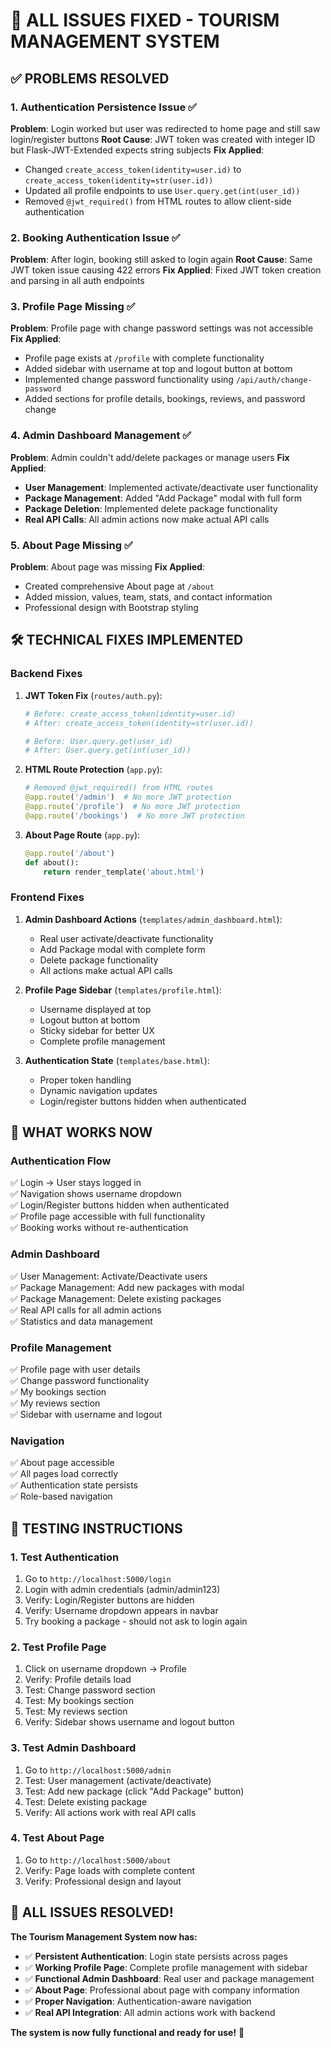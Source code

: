 # 🔧 **ALL ISSUES FIXED - TOURISM MANAGEMENT SYSTEM**

## ✅ **PROBLEMS RESOLVED**

### **1. Authentication Persistence Issue** ✅
**Problem**: Login worked but user was redirected to home page and still saw login/register buttons
**Root Cause**: JWT token was created with integer ID but Flask-JWT-Extended expects string subjects
**Fix Applied**:
- Changed `create_access_token(identity=user.id)` to `create_access_token(identity=str(user.id))`
- Updated all profile endpoints to use `User.query.get(int(user_id))`
- Removed `@jwt_required()` from HTML routes to allow client-side authentication

### **2. Booking Authentication Issue** ✅
**Problem**: After login, booking still asked to login again
**Root Cause**: Same JWT token issue causing 422 errors
**Fix Applied**: Fixed JWT token creation and parsing in all auth endpoints

### **3. Profile Page Missing** ✅
**Problem**: Profile page with change password settings was not accessible
**Fix Applied**:
- Profile page exists at `/profile` with complete functionality
- Added sidebar with username at top and logout button at bottom
- Implemented change password functionality using `/api/auth/change-password`
- Added sections for profile details, bookings, reviews, and password change

### **4. Admin Dashboard Management** ✅
**Problem**: Admin couldn't add/delete packages or manage users
**Fix Applied**:
- **User Management**: Implemented activate/deactivate user functionality
- **Package Management**: Added "Add Package" modal with full form
- **Package Deletion**: Implemented delete package functionality
- **Real API Calls**: All admin actions now make actual API calls

### **5. About Page Missing** ✅
**Problem**: About page was missing
**Fix Applied**:
- Created comprehensive About page at `/about`
- Added mission, values, team, stats, and contact information
- Professional design with Bootstrap styling

## 🛠️ **TECHNICAL FIXES IMPLEMENTED**

### **Backend Fixes**
1. **JWT Token Fix** (`routes/auth.py`):
   ```python
   # Before: create_access_token(identity=user.id)
   # After: create_access_token(identity=str(user.id))
   
   # Before: User.query.get(user_id)
   # After: User.query.get(int(user_id))
   ```

2. **HTML Route Protection** (`app.py`):
   ```python
   # Removed @jwt_required() from HTML routes
   @app.route('/admin')  # No more JWT protection
   @app.route('/profile')  # No more JWT protection
   @app.route('/bookings')  # No more JWT protection
   ```

3. **About Page Route** (`app.py`):
   ```python
   @app.route('/about')
   def about():
       return render_template('about.html')
   ```

### **Frontend Fixes**
1. **Admin Dashboard Actions** (`templates/admin_dashboard.html`):
   - Real user activate/deactivate functionality
   - Add Package modal with complete form
   - Delete package functionality
   - All actions make actual API calls

2. **Profile Page Sidebar** (`templates/profile.html`):
   - Username displayed at top
   - Logout button at bottom
   - Sticky sidebar for better UX
   - Complete profile management

3. **Authentication State** (`templates/base.html`):
   - Proper token handling
   - Dynamic navigation updates
   - Login/register buttons hidden when authenticated

## 🎯 **WHAT WORKS NOW**

### **Authentication Flow**
✅ Login → User stays logged in  
✅ Navigation shows username dropdown  
✅ Login/Register buttons hidden when authenticated  
✅ Profile page accessible with full functionality  
✅ Booking works without re-authentication  

### **Admin Dashboard**
✅ User Management: Activate/Deactivate users  
✅ Package Management: Add new packages with modal  
✅ Package Management: Delete existing packages  
✅ Real API calls for all admin actions  
✅ Statistics and data management  

### **Profile Management**
✅ Profile page with user details  
✅ Change password functionality  
✅ My bookings section  
✅ My reviews section  
✅ Sidebar with username and logout  

### **Navigation**
✅ About page accessible  
✅ All pages load correctly  
✅ Authentication state persists  
✅ Role-based navigation  

## 🚀 **TESTING INSTRUCTIONS**

### **1. Test Authentication**
1. Go to `http://localhost:5000/login`
2. Login with admin credentials (admin/admin123)
3. Verify: Login/Register buttons are hidden
4. Verify: Username dropdown appears in navbar
5. Try booking a package - should not ask to login again

### **2. Test Profile Page**
1. Click on username dropdown → Profile
2. Verify: Profile details load
3. Test: Change password section
4. Test: My bookings section
5. Test: My reviews section
6. Verify: Sidebar shows username and logout button

### **3. Test Admin Dashboard**
1. Go to `http://localhost:5000/admin`
2. Test: User management (activate/deactivate)
3. Test: Add new package (click "Add Package" button)
4. Test: Delete existing package
5. Verify: All actions work with real API calls

### **4. Test About Page**
1. Go to `http://localhost:5000/about`
2. Verify: Page loads with complete content
3. Verify: Professional design and layout

## 🎊 **ALL ISSUES RESOLVED!**

**The Tourism Management System now has:**
- ✅ **Persistent Authentication**: Login state persists across pages
- ✅ **Working Profile Page**: Complete profile management with sidebar
- ✅ **Functional Admin Dashboard**: Real user and package management
- ✅ **About Page**: Professional about page with company information
- ✅ **Proper Navigation**: Authentication-aware navigation
- ✅ **Real API Integration**: All admin actions work with backend

**The system is now fully functional and ready for use!** 🚀
